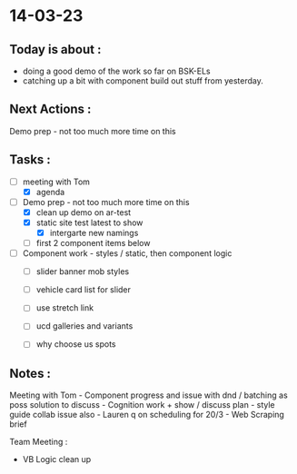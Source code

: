 # 14-03-23

## Today is about :
- doing a good demo of the work so far on BSK-ELs
- catching up a bit with component build out stuff from yesterday.

## Next Actions :
 Demo prep - not too much more time on this


## Tasks :
- [ ] meeting with Tom
  - [x] agenda

- [ ] Demo prep - not too much more time on this
  - [x] clean up demo on ar-test
  - [x] static site test latest to show
      - [x] intergarte new namings
  - [ ] first 2 component items below

- [ ] Component work - styles / static, then component logic
  - [ ] slider banner mob styles
  - [ ] vehicle card list for slider
  - [ ] use stretch link
  - [ ] ucd galleries and variants
  - [ ] why choose us spots


## Notes :
Meeting with Tom
    - Component progress and issue with dnd / batching as poss solution to discuss
    - Cognition work + show / discuss plan - style guide collab issue also
    - Lauren q on scheduling for 20/3
    - Web Scraping brief


Team Meeting :
  - VB Logic clean up
